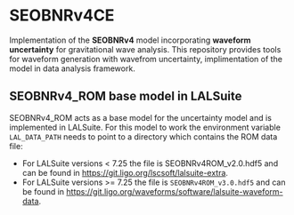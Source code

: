 # SEOBNRv4CE

Implementation of the **SEOBNRv4** model incorporating **waveform uncertainty** for gravitational wave analysis. This repository provides tools for waveform generation with wavefrom uncertainty, implimentation of the model in data analysis framework.

## SEOBNRv4_ROM base model in LALSuite

SEOBNRv4_ROM acts as a base model for the uncertainty model and is implemented in LALSuite.
For this model to work the environment variable `LAL_DATA_PATH` needs to point to a directory which contains the ROM data file:
  * For LALSuite versions < 7.25 the file is SEOBNRv4ROM_v2.0.hdf5 and can be found
in https://git.ligo.org/lscsoft/lalsuite-extra.
  * For LALSuite versions >= 7.25 the file is `SEOBNRv4ROM_v3.0.hdf5` and can be
found in https://git.ligo.org/waveforms/software/lalsuite-waveform-data.
